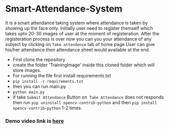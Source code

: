 # Smart-Attendance-System
It is a smart attendance taking system where attendance is taken by showing up the face only.
Initially user need to register themself which takes upto 20-30 images of user at the moment of registeration. After the registeration process is over now you can you your attendance of any subject by clicking on `Take attendence` tab of home page.User can give his/her attendance then attendance sheet would available at the end.

- First clone the repository
- create the folder 'TrainingImage' inside this cloned folder which will store images.
- For running the file first install requirements.txt
- `pip install -r requirements.txt`
- then you can run main.py
- `python main.py`
- if take `Submit Attendance` Button on` Take Attendance` does not responds then run `pip uninstall opencv-contrib-python` and then  `pip install opencv-contrib-python` 1-2 times.
### Demo video link is [here](https://youtu.be/pXX4shnUhq4)
